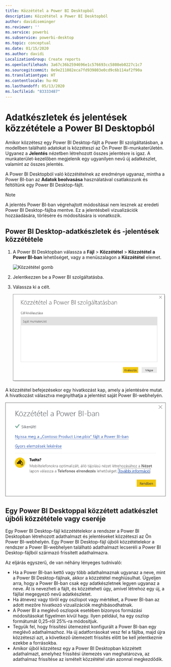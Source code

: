 ```yaml
---
title: Közzététel a Power BI Desktopból
description: Közzététel a Power BI Desktopból
author: davidiseminger
ms.reviewer: ''
ms.service: powerbi
ms.subservice: powerbi-desktop
ms.topic: conceptual
ms.date: 01/15/2020
ms.author: davidi
LocalizationGroup: Create reports
ms.openlocfilehash: 3a67c36b2594696e1c576693cc5808eb0227c1c7
ms.sourcegitcommit: 0e9e211082eca7fd939803e0cd9c6b114af2f90a
ms.translationtype: HT
ms.contentlocale: hu-HU
ms.lasthandoff: 05/13/2020
ms.locfileid: "83333487"
---
```

# <a name="publish-datasets-and-reports-from-power-bi-desktop"></a>Adatkészletek és jelentések közzététele a Power BI Desktopból
Amikor közzétesz egy Power BI Desktop-fájlt a Power BI szolgáltatásban, a modellben található adatokat is közzéteszi az Ön Power BI-munkaterületén. Ugyanez a **Jelentés** nézetben létrehozott összes jelentésre is igaz. A munkaterület-kezelőben megjelenik egy ugyanilyen nevű új adatkészlet, valamint az összes jelentés.

A Power BI Desktopból való közzétételnek az eredménye ugyanaz, mintha a Power BI-ban az **Adatok beolvasása** használatával csatlakozunk és feltöltünk egy Power BI Desktop-fájlt.

> [!NOTE]
> A jelentés Power BI-ban végrehajtott módosításai nem lesznek az eredeti Power BI Desktop-fájlba mentve. Ez a jelentésbeli vizualizációk hozzáadására, törlésére és módosítására is vonatkozik.
> 
> 

## <a name="to-publish-a-power-bi-desktop-dataset-and-reports"></a>Power BI Desktop-adatkészletek és -jelentések közzététele
1. A Power BI Desktopban válassza a **Fájl** \> **Közzététel** \> **Közzététel a Power BI-ban** lehetőséget, vagy a menüszalagon a **Közzététel** elemet.  

   ![Közzététel gomb](media/desktop-upload-desktop-files/pbid_publish_publishbutton.png)

2. Jelentkezzen be a Power BI szolgáltatásba.
3. Válassza ki a célt.

   ![Közzététel céljának kiválasztása](media/desktop-upload-desktop-files/pbid_publish_select_destination.png)

A közzététel befejezésekor egy hivatkozást kap, amely a jelentésére mutat. A hivatkozást választva megnyithatja a jelentést saját Power BI-webhelyén.

![Sikeres közzététel párbeszédpanel](media/desktop-upload-desktop-files/pbid_publish_success.png)

## <a name="republish-or-replace-a-dataset-published-from-power-bi-desktop"></a>Egy Power BI Desktoppal közzétett adatkészlet újbóli közzététele vagy cseréje
Egy Power BI Desktop-fájl közzétételekor a rendszer a Power BI Desktopban létrehozott adathalmazt és jelentéseket közzéteszi az Ön Power BI-webhelyén. Egy Power BI Desktop-fájl újbóli közzétételekor a rendszer a Power BI-webhelyen található adathalmazt lecseréli a Power BI Desktop-fájlból származó frissített adathalmazra.

Az eljárás egyszerű, de van néhány lényeges tudnivaló:

* Ha a Power BI-ban kettő vagy több adathalmaznak ugyanaz a neve, mint a Power BI Desktop-fájlnak, akkor a közzététel meghiúsulhat. Ügyeljen arra, hogy a Power BI-ban csak egy adatkészletnek legyen ugyanaz a neve. Át is nevezheti a fájlt, és közzéteheti úgy, amivel létrehoz egy új, a fájllal megegyező nevű adatkészletet.
* Ha átnevez vagy töröl egy oszlopot vagy mértéket, a Power BI-ban az adott mezőre hivatkozó vizualizációk meghibásodhatnak. 
* A Power BI a meglévő oszlopok esetében bizonyos formázási módosításokat figyelmen kívül hagy. Ilyen például, ha egy oszlop formátumát 0,25-ről 25%-ra módosítjuk.
* Tegyük fel, hogy frissítési ütemezést konfigurált a Power BI-ban egy meglévő adathalmazhoz. Ha új adatforrásokat vesz fel a fájlba, majd újra közzéteszi azt, a következő ütemezett frissítés előtt be kell jelentkeznie ezekbe a forrásokba.
* Amikor újból közzétesz egy a Power BI Desktopban közzétett adathalmazt, amelyhez frissítési ütemezés van meghatározva, az adathalmaz frissítése az ismételt közzététel után azonnal megkezdődik. 

